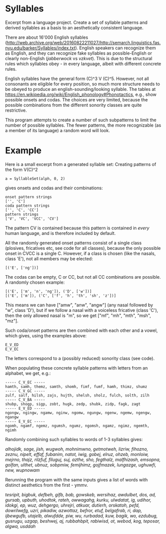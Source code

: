 # Syllables
Excerpt from a language project. Create a set of syllable patterns and derived syllables as a basis to an aesthetically consistent language.

There are about 16'000 English syllables (http://web.archive.org/web/20160822211027/http://semarch.linguistics.fas.nyu.edu/barker/Syllables/index.txt). English speakers can recognize them as English, and they can recognize fake syllables as possible-English or clearly non-English (_jabberwock_ vs _vzkvet_). This is due to the structural rules which syllables obey - in every language, albeit with different concrete rules. 

English syllables have the general form (C)^3 V (C)^5. However, not all consonants are eligible for every position, so much more structure needs to be obeyed to produce an english-sounding/looking syllable. The tables at https://en.wikipedia.org/wiki/English_phonology#Phonotactics, e.g., show possible onsets and codas. The choices are very limited, because the possible combinations from the different sonority classes are quite restrictive.

This program attempts to create a number of such subpatterns to limit the number of possible syllables. The fewer patterns, the more recognizable (as a member of its language) a random word will look. 

# Example
Here is a small excerpt from a generated syllable set:
Creating patterns of the form V(C)^2
```
a = SyllableSet(alph, 0, 2)
```
gives onsets and codas and their combinations:
```
onset pattern strings
['', 'C']
coda pattern strings
['', 'C', 'CC']
pattern strings
['V', 'VC', 'VCC', 'CV']
```
The pattern CV is contained because this pattern is contained in _every_ human language, and is therefore included by default. 

All the randomly generated onset patterns consist of a single class (plosives, fricatives etc, see code for all classes), because the only possible onset in CVCC is a single C. However, if a class is chosen (like the nasals, class 'E'), not all members may be elected: 
```
[('E', ['ng'])]
```

The codas can be empty, C or CC, but not all CC combinations are possible. A randomly chosen example:
```
[('E', ['m', 'n', 'ng']), ('D', ['w'])]
[('E', ['m']), ('C', ['f', 'h', 'th', 'sh', 'z'])]
```
This means we can have ["amw", "anw", "angw"] (any nasal followed by "w", class 'D'), but if we follow a nasal with a voiceless fricative (class 'C'), then the only allowed nasal is "m", so we get ["mf", "mh", "mth", "msh", "mz"]. 

Such coda/onset patterns are then combined with each other and a vowel, which gives, using the examples above:
```
E_V_ED
E_V_EC
```
The letters correspond to a (possibly reduced) sonority class (see code). 

When populating these concrete syllable patterns with letters from an alphabet, we get, e.g.:
```
----- C_V_EC -----
hamth, samh, themz, samth, shomh, fimf, fumf, hamh, thimz, shumz
----- C_V_GC -----
zulf, salf, hilsh, zajs, hujth, shelsh, sholz, fulch, solth, zilh
----- C_V_BA -----
shubp, shogp, sigp, zobt, hugk, zedp, shubk, zidp, fagk, zagt
----- E_V_ED -----
ngongw, ngingw, ngamw, nginw, ngomw, ngungw, ngenw, ngemw, ngengw, ngangw
----- E_V_EC -----
ngomh, ngamf, ngemz, ngumsh, ngumz, ngomsh, ngamz, ngimz, ngemth, ngimh
```

Randomly combining such syllables to words of 1-3 syllables gives:

_alhojidk, sage, jish, wugwoh, mohnimwno, getmotweh, lizriw, fihozno, zeznu, nipelt, effaf, fubanim, natot, iwig, gobej, elruz, ohzeb, monloiw, mejrno, thajz, rilzfuf, filuguj, suj, azthe, sho, fegthalz, malfhizash, emsopna, golfan, ulthet, ubnuz, sobpmiw, femijhimz, gojfmazek, lungazge, ughuwfi, new, wupnowam_


Rerunning the program with the same inputs gives a list of words with distinct aesthetics from the first - ymmv. 

_tesripit, bigbuk, defbeh, gifb, bab, gowskeb, wersihaz, awdulbet, dos, ad, gursab, upbuth, uhodtok, rateh, owwagahg, kurku, ulwdatat, ig, udihor, idokgi, ep, wuz, dehgergo, uhrejri, atkuar, dutierh, orskatoh, pefd, dowrilwefg, uzri, pikadiw, azwottaz, befror, etuf, belgafrab, ri, dap, ijbewgufb, utajelb, alwufdde, piw, wu, rurbadad, kuw, bagik, wo, ezdubug, gusrugu, uzgap, beshwej, aj, rubbahbpit, rabiwisd, ot, webod, kog, teposar, algwa, usddah_